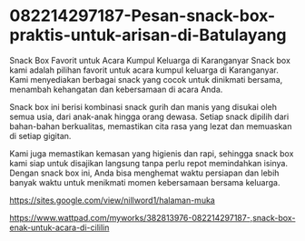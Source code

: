 # 082214297187-Pesan-snack-box-praktis-untuk-arisan-di-Batulayang
Snack Box Favorit untuk Acara Kumpul Keluarga di Karanganyar
   Snack box kami adalah pilihan favorit untuk acara kumpul keluarga di Karanganyar. Kami menyediakan berbagai snack yang cocok untuk dinikmati bersama, menambah kehangatan dan kebersamaan di acara Anda.

   Snack box ini berisi kombinasi snack gurih dan manis yang disukai oleh semua usia, dari anak-anak hingga orang dewasa. Setiap snack dipilih dari bahan-bahan berkualitas, memastikan cita rasa yang lezat dan memuaskan di setiap gigitan.

   Kami juga memastikan kemasan yang higienis dan rapi, sehingga snack box kami siap untuk disajikan langsung tanpa perlu repot memindahkan isinya. Dengan snack box ini, Anda bisa menghemat waktu persiapan dan lebih banyak waktu untuk menikmati momen kebersamaan bersama keluarga.

   https://sites.google.com/view/nillword1/halaman-muka

   
https://www.wattpad.com/myworks/382813976-082214297187-,snack-box-enak-untuk-acara-di-cililin
